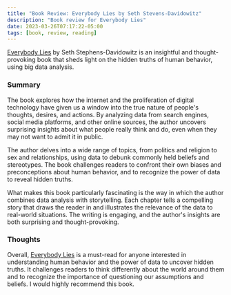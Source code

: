 ```yaml
---
title: "Book Review: Everybody Lies by Seth Stevens-Davidowitz"
description: "Book review for Everybody Lies"
date: 2023-03-26T07:17:22-05:00
tags: [book, review, reading]
---
```


[Everybody Lies](http://sethsd.com/everybodylies) by Seth Stephens-Davidowitz is an insightful and thought-provoking book that sheds light on the hidden truths of human behavior, using big data analysis.

### Summary

The book explores how the internet and the proliferation of digital technology have given us a window into the true nature of people's thoughts, desires, and actions. By analyzing data from search engines, social media platforms, and other online sources, the author uncovers surprising insights about what people really think and do, even when they may not want to admit it in public.

The author delves into a wide range of topics, from politics and religion to sex and relationships, using data to debunk commonly held beliefs and stereotypes. The book challenges readers to confront their own biases and preconceptions about human behavior, and to recognize the power of data to reveal hidden truths.

What makes this book particularly fascinating is the way in which the author combines data analysis with storytelling. Each chapter tells a compelling story that draws the reader in and illustrates the relevance of the data to real-world situations. The writing is engaging, and the author's insights are both surprising and thought-provoking.

### Thoughts

 Overall, [Everybody Lies](http://sethsd.com/everybodylies) is a must-read for anyone interested in understanding human behavior and the power of data to uncover hidden truths. It challenges readers to think differently about the world around them and to recognize the importance of questioning our assumptions and beliefs. I would highly recommend this book.
